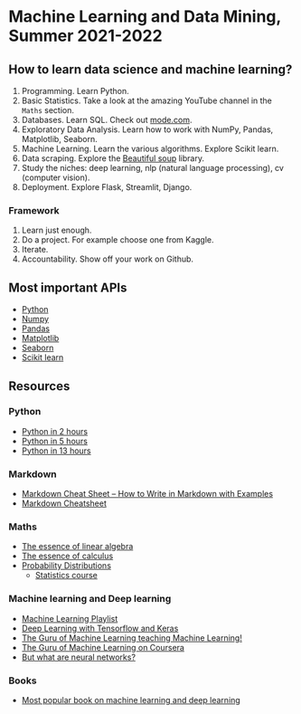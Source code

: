 # Machine Learning and Data Mining, Summer 2021-2022

## How to learn data science and machine learning?

1. Programming. Learn Python.
2. Basic Statistics. Take a look at the amazing YouTube channel in the `Maths` section.
3. Databases. Learn SQL. Check out [mode.com](https://mode.com/sql-tutorial/).
4. Exploratory Data Analysis. Learn how to work with NumPy, Pandas, Matplotlib, Seaborn.
5. Machine Learning. Learn the various algorithms. Explore Scikit learn.
6. Data scraping. Explore the [Beautiful soup](https://beautiful-soup-4.readthedocs.io/en/latest/) library.
7. Study the niches: deep learning, nlp (natural language processing), cv (computer vision).
8. Deployment. Explore Flask, Streamlit, Django.

### Framework

1. Learn just enough.
2. Do a project. For example choose one from Kaggle.
3. Iterate.
4. Accountability. Show off your work on Github.

## Most important APIs

- [Python](https://docs.python.org/3.10/tutorial/index.html)
- [Numpy](https://numpy.org/doc/stable/reference/)
- [Pandas](https://pandas.pydata.org/docs/reference/index.html)
- [Matplotlib](https://matplotlib.org/stable/api/index)
- [Seaborn](https://seaborn.pydata.org/)
- [Scikit learn](https://scikit-learn.org/stable/modules/classes.html)

## Resources

### Python

- [Python in 2 hours](https://www.youtube.com/watch?v=mJEpimi_tFo)
- [Python in 5 hours](https://www.youtube.com/watch?v=t8pPdKYpowI)
- [Python in 13 hours](https://www.youtube.com/watch?v=8DvywoWv6fI)

### Markdown

- [Markdown Cheat Sheet – How to Write in Markdown with Examples](https://www.freecodecamp.org/news/markdown-cheat-sheet/)
- [Markdown Cheatsheet](https://github.com/adam-p/markdown-here/wiki/Markdown-Cheatsheet)

### Maths

- [The essence of linear algebra](https://www.youtube.com/playlist?list=PLZHQObOWTQDPD3MizzM2xVFitgF8hE_ab)
- [The essence of calculus](https://www.youtube.com/playlist?list=PLZHQObOWTQDMsr9K-rj53DwVRMYO3t5Yr)
- [Probability Distributions](https://www.youtube.com/watch?v=CfZa1daLjwo&list=PLaFfQroTgZnzbfK-Rie19FdV6diehETQy)
  - [Statistics course](https://www.youtube.com/channel/UC0jJ3YFePq8DdqeZ1eXPgww/videos)

### Machine learning and Deep learning

- [Machine Learning Playlist](https://www.youtube.com/watch?v=gmvvaobm7eQ&list=PLeo1K3hjS3uvCeTYTeyfe0-rN5r8zn9rw)
- [Deep Learning with Tensorflow and Keras](https://www.youtube.com/watch?v=Mubj_fqiAv8&list=PLeo1K3hjS3uu7CxAacxVndI4bE_o3BDtO)
- [The Guru of Machine Learning teaching Machine Learning!](https://www.youtube.com/watch?v=jGwO_UgTS7I&list=PLoROMvodv4rMiGQp3WXShtMGgzqpfVfbU)
- [The Guru of Machine Learning on Coursera](https://www.coursera.org/learn/machine-learning)
- [But what are neural networks?](https://www.youtube.com/playlist?list=PLZHQObOWTQDNU6R1_67000Dx_ZCJB-3pi)
  
### Books

- [Most popular book on machine learning and deep learning](https://upload.houchangtech.com/pdf/Hands-on_Machine_Learning.pdf)
